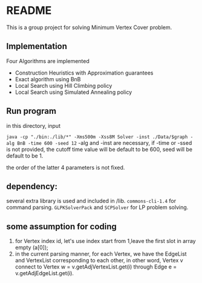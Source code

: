 # README
This is a group project for solving Minimum Vertex Cover problem.
## Implementation
Four Algorithms are implemented
  * Construction Heuristics with Approximation guarantees
  * Exact algorithm using BnB
  * Local Search using Hill Climbing policy
  * Local Search using Simulated Annealing policy

## Run program
in this directory, input

``
java -cp "./bin:./lib/*" -Xms500m -Xss8M Solver -inst ./Data/$graph -alg BnB -time 600 -seed 12
``
-alg and -inst are necessary, if -time or -ssed is not provided, the cutoff time value will be default to be 600, seed will be default to be 1.

the order of the latter 4 parameters is not fixed. 

## dependency:
several extra library is used and included in /lib.  ``commons-cli-1.4`` for command parsing.
``GLPKSolverPack`` and ``SCPSolver`` for LP problem solving.

## some assumption for coding
1. for Vertex index id, let's use index start from 1,leave the first slot in array empty (a[0]);
2. in the current parsing manner, for each Vertex, we have the EdgeList and VertexList corresponding to each other, in other word, Vertex v connect to Vertex w = v.getAdjVertexList.get(i) through Edge e = v.getAdjEdgeList.get(i). 